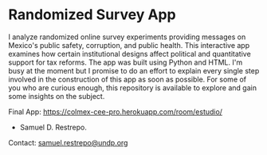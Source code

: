# Randomized Survey App

I analyze randomized online survey experiments providing messages on Mexico's public safety, corruption, and public health. This interactive app examines how certain institutional designs affect political and quantitative support for tax reforms. The app was built using Python and HTML. I'm busy at the moment but I promise to do an effort to explain every single step involved in the construction of this app as soon as possible. For some of you who are curious enough, this repository is available to explore and gain some insights on the subject. 
 
 Final App: https://colmex-cee-pro.herokuapp.com/room/estudio/

- Samuel D. Restrepo. 

Contact: samuel.restrepo@undp.org
